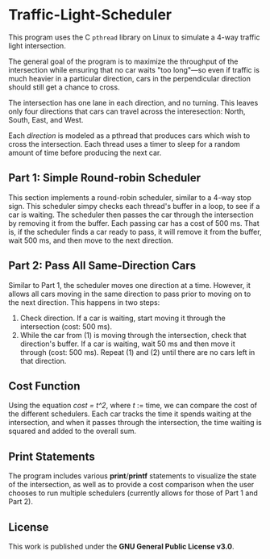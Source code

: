 # Traffic-Light-Scheduler

This program uses the C `pthread` library on Linux to simulate a 4-way traffic light intersection.

The general goal of the program is to maximize the throughput of the intersection while ensuring that no car waits "too long"—so even if traffic is much heavier in a particular direction, cars in the perpendicular direction should still get a chance to cross. 

The intersection has one lane in each direction, and no turning. This leaves only four directions that cars can travel across the interesection: North, South, East, and West.

Each *direction* is modeled as a pthread that produces cars which wish to cross the intersection. Each thread uses a timer to sleep for a random amount of time before producing the next car. 

## Part 1: Simple Round-robin Scheduler

This section implements a round-robin scheduler, similar to a 4-way stop sign. This scheduler simpy checks each thread's buffer in a loop, to see if a car is waiting. The scheduler then passes the car through the intersection by removing it from the buffer. Each passing car has a cost of 500 ms. That is, if the scheduler finds a car ready to pass, it will remove it from the buffer, wait 500 ms, and then move to the next direction.

## Part 2: Pass All Same-Direction Cars

Similar to Part 1, the scheduler moves one direction at a time. However, it allows all cars moving in the same direction to pass prior to moving on to the next direction. This happens in two steps:

1. Check direction. If a car is waiting, start moving it through the intersection (cost: 500 ms).
2. While the car from (1) is moving through the intersection, check that direction's buffer. If a car is waiting, wait 50 ms and then move it through (cost: 500 ms). Repeat (1) and (2) until there are no cars left in that direction. 
  
## Cost Function

Using the equation *cost = t^2*, where *t* := time, we can compare the cost of the different schedulers. Each car tracks the time it spends waiting at the intersection, and when it passes through the intersection, the time waiting is squared and added to the overall sum. 

## Print Statements

The program includes various **print**/**printf** statements to visualize the state of the intersection, as well as to provide a cost comparison when the user chooses to run multiple schedulers (currently allows for those of Part 1 and Part 2). 

## License

This work is published under the **GNU General Public License v3.0**.
